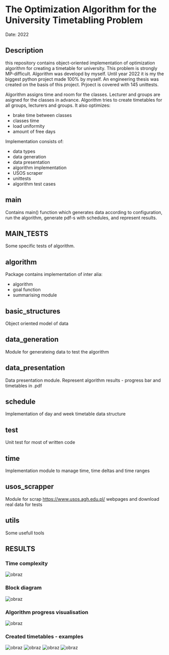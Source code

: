 # The Optimization Algorithm for the University Timetabling Problem

Date: 2022
## Description
this repository contains object-oriented implementation of optimization algorithm for creating a timetable for university. This problem is strongly MP-difficult. Algorithm was developd by myself. Until year 2022 it is my the biggest python project made 100% by myself. An engineering thesis was created on the basis of this project. Prjoect is covered with 145 unittests.

Algorithm assigns time and room for the classes. Lecturer and groups are asigned for the classes in advance. Algorithm tries to create timetables for all groups, lecturers and groups. It also optimizes:
- brake time between classes
- classes time
- load uniformity
- amount of free days

Implementation consists of:
- data types
- data generation
- data presentation
- algorithm implementation
- USOS scraper
- unittests
- algorithm test cases

## main
Contains main() function which generates data according to configuration, run the algorithm, generate pdf-s with schedules, and represent results.

## MAIN_TESTS
Some specific tests of algorithm.

## algorithm
Package contains implementation of inter alia:
- algorithm
- goal function
- summarising module

## basic_structures
Object oriented model of data

## data_generation
Module for generateing data to test the algorithm

## data_presentation
Data presentation module. Represent algorithm results - progress bar and timetables in .pdf

## schedule
Implementation of day and week timetable data structure

## test
Unit test for most of written code

## time
Implementation module to manage time, time deltas and time ranges

## usos_scrapper
Module for scrap https://www.usos.agh.edu.pl/ webpages and download real data for tests

## utils
Some usefull tools

## RESULTS
### Time complexity
![obraz](https://user-images.githubusercontent.com/62255841/212315199-b76d3a53-d704-42ef-8471-b039efd25cba.png)
### Block diagram
![obraz](https://user-images.githubusercontent.com/62255841/212315350-c671b625-3ba0-4370-a796-4df9b032e42f.png)
### Algorithm progress visualisation
![obraz](https://user-images.githubusercontent.com/62255841/212317385-6eb5f251-ce01-4049-b652-d293a22dd002.png)
### Created timetables - examples
![obraz](https://user-images.githubusercontent.com/62255841/212315747-fab72069-dddb-4ebc-a13b-7e89fc95fa6f.png)
![obraz](https://user-images.githubusercontent.com/62255841/212315780-a85f4152-e865-4398-8ef2-71e823392e33.png)
![obraz](https://user-images.githubusercontent.com/62255841/212316677-db30635d-8bd0-4743-a8d6-d34cf602be69.png)
![obraz](https://user-images.githubusercontent.com/62255841/212316776-07cdfa1d-153c-422b-a069-a233d62fa43c.png)




